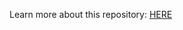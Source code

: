 Learn more about this repository: [HERE](https://medium.com/@domagojpr/implementing-clean-architecture-in-go-a-simple-restful-api-for-a-todo-app-2d72b0e9d33d)
